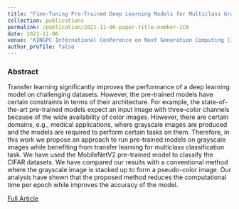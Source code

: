 ```yaml
---
title: "Fine-Tuning Pre-Trained Deep Learning Models for Multiclass Grayscale Images Classification"
collection: publications
permalink: /publication/2021-11-06-paper-title-number-IC6
date: 2021-11-06
venue: 'KINGPC International Conference on Next Generation Computing (ICNGC)'
author_profile: false
---
```

<h3>Abstract</h3>
<p>Transfer learning significantly improves the
performance of a deep learning model on challenging datasets.
However, the pre-trained models have certain constraints in
terms of their architecture. For example, the state-of-the-art
pre-trained models expect an input image with three-color
channels because of the wide availability of color images.
However, there are certain domains, e.g., medical applications,
where grayscale images are produced and the models are
required to perform certain tasks on them. Therefore, in this
work we propose an approach to run pre-trained models on
grayscale images while benefiting from transfer learning for
multiclass classification task. We have used the MobileNetV2
pre-trained model to classify the CIFAR datasets. We have
compared our results with a conventional method where the
grayscale image is stacked up to form a pseudo-color image. Our
analysis have shown that the proposed method reduces the
computational time per epoch while improves the accuracy of
the model.</p>

[Full Article](https://kingpc.or.kr/)